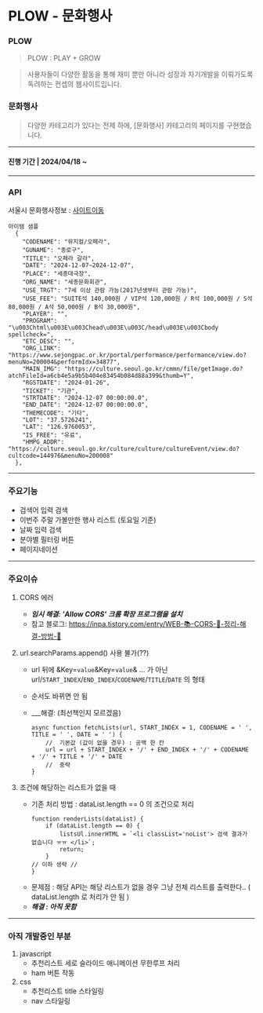 # PLOW - 문화행사

### PLOW

> PLOW : PLAY + GROW

> 사용자들이 다양한 활동을 통해 재미 뿐만 아니라 성장과 자기개발을 이뤄가도록 독려하는 컨셉의 웹사이트입니다.

### 문화행사

> 다양한 카테고리가 있다는 전제 하에, [문화행사] 카테고리의 페이지를 구현했습니다.

---

#### 진행 기간 | 2024/04/18 ~

---

### API

서울시 문화행사정보 : [사이트이동](https://data.seoul.go.kr/dataList/OA-15486/S/1/datasetView.do)

    아이템 샘플
      {
        "CODENAME": "뮤지컬/오페라",
        "GUNAME": "종로구",
        "TITLE": "오페라 갈라",
        "DATE": "2024-12-07~2024-12-07",
        "PLACE": "세종대극장",
        "ORG_NAME": "세종문화회관",
        "USE_TRGT": "7세 이상 관람 가능(2017년생부터 관람 가능)",
        "USE_FEE": "SUITE석 140,000원 / VIP석 120,000원 / R석 100,000원 / S석 80,000원 / A석 50,000원 / B석 30,000원",
        "PLAYER": "",
        "PROGRAM": "\u003Chtml\u003E\u003Chead\u003E\u003C/head\u003E\u003Cbody spellcheck=",
        "ETC_DESC": "",
        "ORG_LINK": "https://www.sejongpac.or.kr/portal/performance/performance/view.do?menuNo=200004&performIdx=34877",
        "MAIN_IMG": "https://culture.seoul.go.kr/cmmn/file/getImage.do?atchFileId=a6cb4e5a9b5b404e83454b084d88a399&thumb=Y",
        "RGSTDATE": "2024-01-26",
        "TICKET": "기관",
        "STRTDATE": "2024-12-07 00:00:00.0",
        "END_DATE": "2024-12-07 00:00:00.0",
        "THEMECODE": "기타",
        "LOT": "37.5726241",
        "LAT": "126.9760053",
        "IS_FREE": "유료",
        "HMPG_ADDR": "https://culture.seoul.go.kr/culture/culture/cultureEvent/view.do?cultcode=144976&menuNo=200008"
      },

---

### 주요기능

- 검색어 입력 검색
- 이번주 주말 가볼만한 행사 리스트 (토요일 기준)
- 날짜 입력 검색
- 분야별 필터링 버튼
- 페이지네이션

---

### 주요이슈

1. CORS 에러

   - **_임시 해결: 'Allow CORS' 크롬 확장 프로그램을 설치_**
   - 참고 블로그: https://inpa.tistory.com/entry/WEB-📚-CORS-💯-정리-해결-방법-👏

2. url.searchParams.append() 사용 불가(??)

   - url 뒤에 &Key=`value`&Key=`value`& ... 가 아닌
     url/`START_INDEX`/`END_INDEX`/`CODENAME`/`TITLE`/`DATE` 의 형태
   - 순서도 바뀌면 안 됨
   - \_\_\_해결: (최선책인지 모르겠음)

     ```
     async function fetchLists(url, START_INDEX = 1, CODENAME = ' ', TITLE = ' ', DATE = ' ') {
         //  기본값 (값이 없을 경우) : 공백 한 칸
         url = url + START_INDEX + '/' + END_INDEX + '/' + CODENAME + '/' + TITLE + '/' + DATE
         //  중략
     }
     ```

3. 조건에 해당하는 리스트가 없을 때
   - 기존 처리 방법 : dataList.length == 0 의 조건으로 처리
     ```
     function renderLists(dataList) {
         if (dataList.length == 0) {
             listsUl.innerHTML = `<li classList='noList'> 검색 결과가 없습니다 ㅠㅠ </li>`;
             return;
         }
     // 이하 생략 //
     }
     ```
   - 문제점 : 해당 API는 해당 리스트가 없을 경우 그냥 전체 리스트를 출력한다.. ( dataList.length 로 처리가 안 됨 )
   - **_해결 : 아직 못함_**

---

### 아직 개발중인 부분

1. javascript
   - 추천리스트 세로 슬라이드 애니메이션 무한루프 처리
   - ham 버튼 작동
2. css
   - 추천리스트 title 스타일링
   - nav 스타일링
